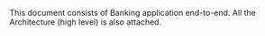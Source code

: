 This document consists of Banking application end-to-end. All the Architecture (high level) is also attached.